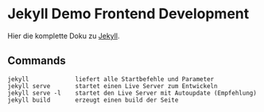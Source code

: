 # Jekyll Demo Frontend Development

Hier die komplette Doku zu [Jekyll](https://jekyllrb.com).

## Commands

```
jekyll             liefert alle Startbefehle und Parameter
jekyll serve       startet einen Live Server zum Entwickeln
jekyll serve -l    startet den Live Server mit Autoupdate (Empfehlung)
jekyll build       erzeugt einen build der Seite
```